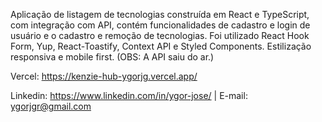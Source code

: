 Aplicação de listagem de tecnologias construída em React e TypeScript, com integração com API, contém funcionalidades de cadastro e login de usuário e o cadastro e remoção de tecnologias. Foi utilizado React Hook Form, Yup, React-Toastify, Context API e Styled Components. Estilização responsiva e mobile first. (OBS: A API saiu do ar.)

Vercel: https://kenzie-hub-ygorjg.vercel.app/

Linkedin: https://www.linkedin.com/in/ygor-jose/ | E-mail: ygorjgr@gmail.com
